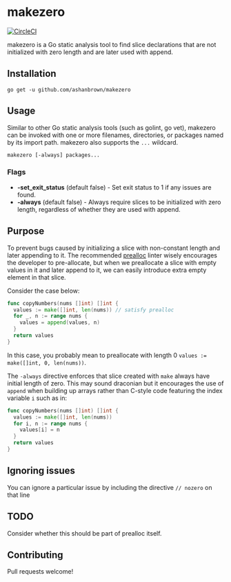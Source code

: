 # makezero

[![CircleCI](https://circleci.com/gh/ashanbrown/makezero/tree/master.svg?style=svg)](https://circleci.com/gh/ashanbrown/makezero/tree/master)

makezero is a Go static analysis tool to find slice declarations that are not initialized with zero length and are later
used with append.

## Installation

    go get -u github.com/ashanbrown/makezero

## Usage

Similar to other Go static analysis tools (such as golint, go vet), makezero can be invoked with one or more filenames, directories, or packages named by its import path. makezero also supports the `...` wildcard.

    makezero [-always] packages...

### Flags
- **-set_exit_status** (default false) - Set exit status to 1 if any issues are found.
- **-always** (default false) - Always require slices to be initialized with zero length, regardless of whether they are used with append.

## Purpose

To prevent bugs caused by initializing a slice with non-constant length and later appending to it.  The recommended
[prealloc](https://github.com/alexkohler/prealloc) linter wisely encourages the developer to pre-allocate, but when we preallocate a slice with empty values in it and later append to it, we can easily introduce extra empty element in that slice.

Consider the case below:

```Go
func copyNumbers(nums []int) []int {
  values := make([]int, len(nums)) // satisfy prealloc
  for _, n := range nums {
    values = append(values, n)
  }
  return values
}
```

In this case, you probably mean to preallocate with length 0 `values := make([]int, 0, len(nums))`.

The `-always` directive enforces that slice created with `make` always have initial length of zero.  This may sound
draconian but it encourages the use of `append` when building up arrays rather than C-style code featuring the index
variable `i` such as in:

```Go
func copyNumbers(nums []int) []int {
  values := make([]int, len(nums))
  for i, n := range nums {
    values[i] = n
  }
  return values
}

```

## Ignoring issues

You can ignore a particular issue by including the directive `// nozero` on that line

## TODO

Consider whether this should be part of prealloc itself.

## Contributing

Pull requests welcome!
